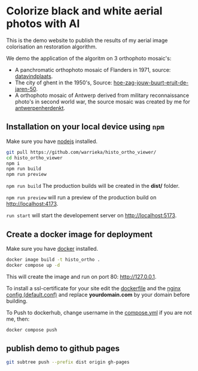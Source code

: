 # Colorize black and white aerial photos with AI

This is the demo website to publish the results of my aerial image colorisation an restoration algorithm.

We demo the application of the algoritm on 3 orthophoto mosaic's: 
- A panchromatic orthophoto mosaic of Flanders in 1971, source: [datavindplaats](https://www.vlaanderen.be/datavindplaats/catalogus/orthofotomozaiek-kleinschalig-zomeropnamen-panchromatisch-1971-vlaanderen).
- The city of ghent in the 1950's, Source: [hoe-zag-jouw-buurt-eruit-de-jaren-50](https://stad.gent/nl/cultuur-vrije-tijd/cultuur/hoe-zag-jouw-buurt-eruit-de-jaren-50).
- A orthophoto mosaic of Antwerp derived from military reconnaissance photo's in second world war, the source mosaic was created by me for [antwerpenherdenkt](https://www.antwerpenherdenkt.be/nieuwe-pagina).

## Installation on your local device using `npm`

Make sure you have [nodejs](https://nodejs.org/en/download/) installed. 

```sh
git pull https://github.com/warrieka/histo_ortho_viewer/
cd histo_ortho_viewer
npm i
npm run build
npm run preview
```
`npm run build` The production builds will be created in the **dist/** folder. 

`npm run preview` will run a preview of the production build on <http://localhost:4173>.

`run start` will start the developement server on <http://localhost:5173>. 

## Create a docker image for deployment

Make sure you have [docker](https://docs.docker.com/get-docker/) installed. 

```sh
docker image build -t histo_ortho .
docker compose up -d
```
This will create the image and run on port 80: <http://127.0.0.1>.

To install a ssl-certificate for your site edit the [dockerfile](dockerfile) and the [nginx config (default.conf)](default.conf) and replace **yourdomain.com** by your domain before building. 

To Push to dockerhub, change username in the [compose.yml](compose.yml) if you are not me, then:
```sh
docker compose push
```

## publish demo to github pages 

```sh
git subtree push --prefix dist origin gh-pages
```
